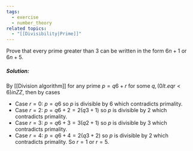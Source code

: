 ```yaml
---
tags:
  - exercise
  - number_theory
related topics:
  - "[[Divisibility|Prime]]"
---
```

Prove that every prime greater than $3$ can be written in the form $6n + 1$ or $6n + 5$.
##### Solution:
By [[Division algorithm]] for any prime $p=q6 + r$ for some $q,(0 lt.eq r < 6) in ZZ$, then by cases
- Case $r=0$:
	$p=q6$ so $p$ is divisible by $6$ which contradicts primality.
- Case $r=2$:
	$p=q6 + 2 = 2(q3 + 1)$ so $p$ is divisible by $2$ which contradicts primality.
- Case $r=3$:
	$p=q6 + 3 = 3(q2 + 1)$ so $p$ is divisible by $3$ which contradicts primality.
- Case $r=4$:
	$p=q6+4=2(q3+2)$ so $p$ is divisible by $2$ which contradicts primality.
So $r=1$ or $r=5$.